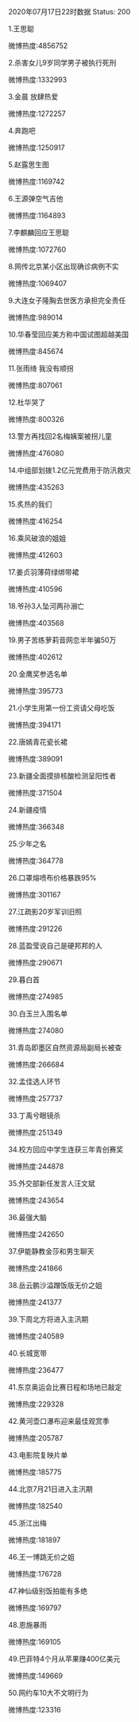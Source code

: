 2020年07月17日22时数据
Status: 200

1.王思聪

微博热度:4856752

2.杀害女儿9岁同学男子被执行死刑

微博热度:1332993

3.金晨 放肆热爱

微博热度:1272257

4.奔跑吧

微博热度:1250917

5.赵露思生图

微博热度:1169742

6.王源弹空气吉他

微博热度:1164893

7.李麒麟回应王思聪

微博热度:1072760

8.网传北京某小区出现确诊病例不实

微博热度:1069407

9.大连女子隆胸去世医方承担完全责任

微博热度:989014

10.华春莹回应美方称中国试图超越美国

微博热度:845674

11.张雨绮 我没有顺拐

微博热度:807061

12.杜华哭了

微博热度:800326

13.警方再找回2名梅姨案被拐儿童

微博热度:476080

14.中组部划拨1.2亿元党费用于防汛救灾

微博热度:435263

15.炙热的我们

微博热度:416254

16.乘风破浪的姐姐

微博热度:412603

17.姜贞羽薄荷绿绑带裙

微博热度:410596

18.爷孙3人坠河两孙溺亡

微博热度:403568

19.男子苦练萝莉音网恋半年骗50万

微博热度:402612

20.金鹰奖参选名单

微博热度:395773

21.小学生用第一份工资请父母吃饭

微博热度:394171

22.唐嫣青花瓷长裙

微博热度:389091

23.新疆全面摸排核酸检测呈阳性者

微博热度:371504

24.新疆疫情

微博热度:366348

25.少年之名

微博热度:364778

26.口罩熔喷布价格暴跌95%

微博热度:301167

27.江疏影20岁军训旧照

微博热度:291226

28.蓝盈莹说自己是硬邦邦的人

微博热度:290671

29.暮白首

微博热度:274985

30.白玉兰入围名单

微博热度:274080

31.青岛即墨区自然资源局副局长被查

微博热度:266684

32.孟佳选人环节

微博热度:257737

33.丁禹兮眼镜杀

微博热度:251349

34.校方回应中学生连获三年青创赛奖

微博热度:244878

35.外交部新任发言人汪文斌

微博热度:243654

36.最强大脑

微博热度:242650

37.伊能静教金莎和男生聊天

微博热度:241866

38.岳云鹏沙溢蹭饭版无价之姐

微博热度:241377

39.下周北方将进入主汛期

微博热度:240589

40.长城宽带

微博热度:236477

41.东京奥运会比赛日程和场地已敲定

微博热度:229328

42.黄河壶口瀑布迎来最佳观赏季

微博热度:205787

43.电影院复映片单

微博热度:185775

44.北京7月21日进入主汛期

微博热度:182540

45.浙江出梅

微博热度:181897

46.王一博跳无价之姐

微博热度:176728

47.神仙级别饭拍能有多绝

微博热度:169797

48.恩施暴雨

微博热度:169105

49.巴菲特4个月从苹果赚400亿美元

微博热度:149669

50.网约车10大不文明行为

微博热度:123316

